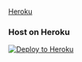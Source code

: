[Heroku](https://github.com/andreykolesnikov/urban-umbrella/#Host-on-Heroku)


### Host on Heroku

<p><a href="https://heroku.com/deploy?template=https://github.com/andreykolesnikov/urban-umbrella/"><img src="https://www.herokucdn.com/deploy/button.svg" alt="Deploy to Heroku"/></a></p>

